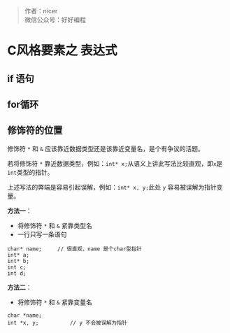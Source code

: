 
> 作者：nicer  
> 微信公众号：好好编程

C风格要素之 表达式
===================================

if 语句
--------------------

for循环
--------------------

修饰符的位置
------------------------

修饰符 `*` 和 `&` 应该靠近数据类型还是该靠近变量名，是个有争议的活题。

若将修饰符 `*` 靠近数据类型，例如：`int* x;`从语义上讲此写法比较直观，即`x`是`int`类型的指针。

上述写法的弊端是容易引起误解，例如：`int* x, y;`此处 `y` 容易被误解为指针变量。

**方法一**：

* 将修饰符 `*` 和 `&` 紧靠类型名
* 一行只写一条语句

```
char* name;     // 很直观，name 是个char型指针
int* a;
int* b;
int c;
int d;
```

**方法二**：

* 将修饰符 `*` 和 `&` 紧靠变量名

```
char *name;
int *x, y;          // y 不会被误解为指针
```

